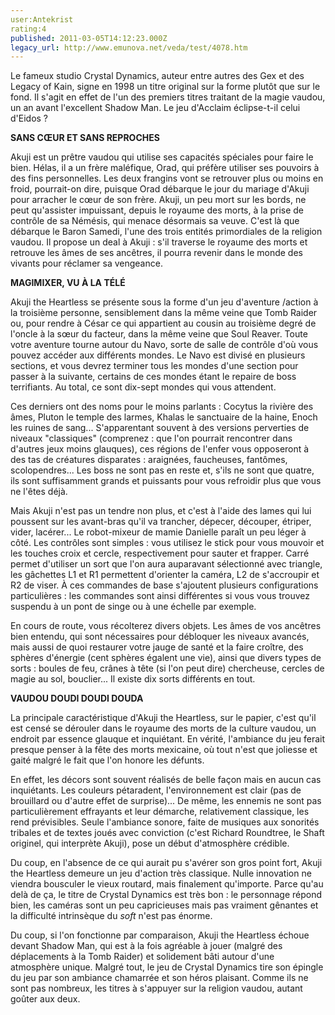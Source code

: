 ```yaml
---
user:Antekrist
rating:4
published: 2011-03-05T14:12:23.000Z
legacy_url: http://www.emunova.net/veda/test/4078.htm
---
```

Le fameux studio Crystal Dynamics, auteur entre autres des Gex et des Legacy of Kain, signe en 1998 un titre original sur la forme plutôt que sur le fond. Il s'agit en effet de l'un des premiers titres traitant de la magie vaudou, un an avant l'excellent Shadow Man. Le jeu d'Acclaim éclipse-t-il celui d'Eidos ?  

  

**SANS CŒUR ET SANS REPROCHES**  

Akuji est un prêtre vaudou qui utilise ses capacités spéciales pour faire le bien. Hélas, il a un frère maléfique, Orad, qui préfère utiliser ses pouvoirs à des fins personnelles. Les deux frangins vont se retrouver plus ou moins en froid, pourrait-on dire, puisque Orad débarque le jour du mariage d'Akuji pour arracher le cœur de son frère. Akuji, un peu mort sur les bords, ne peut qu'assister impuissant, depuis le royaume des morts, à la prise de contrôle de sa Némésis, qui menace désormais sa veuve. C'est là que débarque le Baron Samedi, l'une des trois entités primordiales de la religion vaudou. Il propose un deal à Akuji : s'il traverse le royaume des morts et retrouve les âmes de ses ancêtres, il pourra revenir dans le monde des vivants pour réclamer sa vengeance.  

  

**MAGIMIXER, VU À LA TÉLÉ**  

Akuji the Heartless se présente sous la forme d'un jeu d'aventure /action à la troisième personne, sensiblement dans la même veine que Tomb Raider ou, pour rendre à César ce qui appartient au cousin au troisième degré de l'oncle à la sœur du facteur, dans la même veine que Soul Reaver. Toute votre aventure tourne autour du Navo, sorte de salle de contrôle d'où vous pouvez accéder aux différents mondes. Le Navo est divisé en plusieurs sections, et vous devrez terminer tous les mondes d'une section pour passer à la suivante, certains de ces mondes étant le repaire de boss terrifiants. Au total, ce sont dix-sept mondes qui vous attendent.  

Ces derniers ont des noms pour le moins parlants : Cocytus la rivière des âmes, Pluton le temple des larmes, Khalas le sanctuaire de la haine, Enoch les ruines de sang... S'apparentant souvent à des versions perverties de niveaux "classiques" (comprenez : que l'on pourrait rencontrer dans d'autres jeux moins glauques), ces régions de l'enfer vous opposeront à des tas de créatures disparates : araignées, faucheuses, fantômes, scolopendres... Les boss ne sont pas en reste et, s'ils ne sont que quatre, ils sont suffisamment grands et puissants pour vous refroidir plus que vous ne l'êtes déjà.  

Mais Akuji n'est pas un tendre non plus, et c'est à l'aide des lames qui lui poussent sur les avant-bras qu'il va trancher, dépecer, découper, étriper, vider, lacérer... Le robot-mixeur de mamie Danielle paraît un peu léger à côté. Les contrôles sont simples : vous utilisez le stick pour vous mouvoir et les touches croix et cercle, respectivement pour sauter et frapper. Carré permet d'utiliser un sort que l'on aura auparavant sélectionné avec triangle, les gâchettes L1 et R1 permettent d'orienter la caméra, L2 de s'accroupir et R2 de viser. À ces commandes de base s'ajoutent plusieurs configurations particulières : les commandes sont ainsi différentes si vous vous trouvez suspendu à un pont de singe ou à une échelle par exemple.  

En cours de route, vous récolterez divers objets. Les âmes de vos ancêtres bien entendu, qui sont nécessaires pour débloquer les niveaux avancés, mais aussi de quoi restaurer votre jauge de santé et la faire croître, des sphères d'énergie (cent sphères égalent une vie), ainsi que divers types de sorts : boules de feu, crânes à tête (si l'on peut dire) chercheuse, cercles de magie au sol, bouclier... Il existe dix sorts différents en tout.  

  

**VAUDOU DOUDI DOUDI DOUDA**  

La principale caractéristique d'Akuji the Heartless, sur le papier, c'est qu'il est censé se dérouler dans le royaume des morts de la culture vaudou, un endroit par essence glauque et inquiétant. En vérité, l'ambiance du jeu ferait presque penser à la fête des morts mexicaine, où tout n'est que joliesse et gaité malgré le fait que l'on honore les défunts.  

En effet, les décors sont souvent réalisés de belle façon mais en aucun cas inquiétants. Les couleurs pétaradent, l'environnement est clair (pas de brouillard ou d'autre effet de surprise)... De même, les ennemis ne sont pas particulièrement effrayants et leur démarche, relativement classique, les rend prévisibles. Seule l'ambiance sonore, faite de musiques aux sonorités tribales et de textes joués avec conviction (c'est Richard Roundtree, le Shaft originel, qui interprète Akuji), pose un début d'atmosphère crédible.  

Du coup, en l'absence de ce qui aurait pu s'avérer son gros point fort, Akuji the Heartless demeure un jeu d'action très classique. Nulle innovation ne viendra bousculer le vieux routard, mais finalement qu'importe. Parce qu'au delà de ça, le titre de Crystal Dynamics est très bon : le personnage répond bien, les caméras sont un peu capricieuses mais pas vraiment gênantes et la difficulté intrinsèque du _soft_ n'est pas énorme.  

Du coup, si l'on fonctionne par comparaison, Akuji the Heartless échoue devant Shadow Man, qui est à la fois agréable à jouer (malgré des déplacements à la Tomb Raider) et solidement bâti autour d'une atmosphère unique. Malgré tout, le jeu de Crystal Dynamics tire son épingle du jeu par son ambiance chamarrée et son héros plaisant. Comme ils ne sont pas nombreux, les titres à s'appuyer sur la religion vaudou, autant goûter aux deux.